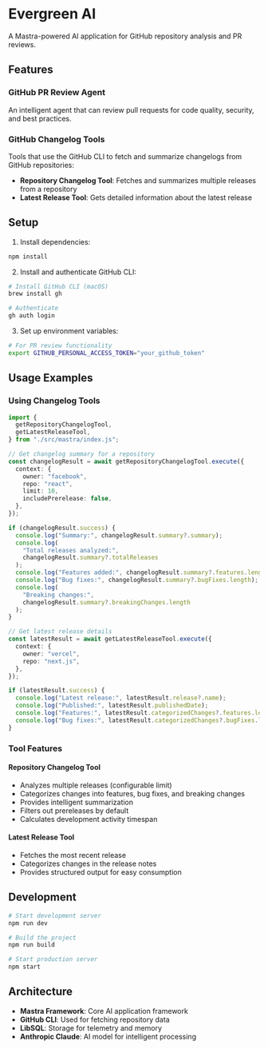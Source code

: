 # Evergreen AI

A Mastra-powered AI application for GitHub repository analysis and PR reviews.

## Features

### GitHub PR Review Agent

An intelligent agent that can review pull requests for code quality, security, and best practices.

### GitHub Changelog Tools

Tools that use the GitHub CLI to fetch and summarize changelogs from GitHub repositories:

- **Repository Changelog Tool**: Fetches and summarizes multiple releases from a repository
- **Latest Release Tool**: Gets detailed information about the latest release

## Setup

1. Install dependencies:

```bash
npm install
```

2. Install and authenticate GitHub CLI:

```bash
# Install GitHub CLI (macOS)
brew install gh

# Authenticate
gh auth login
```

3. Set up environment variables:

```bash
# For PR review functionality
export GITHUB_PERSONAL_ACCESS_TOKEN="your_github_token"
```

## Usage Examples

### Using Changelog Tools

```typescript
import {
  getRepositoryChangelogTool,
  getLatestReleaseTool,
} from "./src/mastra/index.js";

// Get changelog summary for a repository
const changelogResult = await getRepositoryChangelogTool.execute({
  context: {
    owner: "facebook",
    repo: "react",
    limit: 10,
    includePrerelease: false,
  },
});

if (changelogResult.success) {
  console.log("Summary:", changelogResult.summary?.summary);
  console.log(
    "Total releases analyzed:",
    changelogResult.summary?.totalReleases
  );
  console.log("Features added:", changelogResult.summary?.features.length);
  console.log("Bug fixes:", changelogResult.summary?.bugFixes.length);
  console.log(
    "Breaking changes:",
    changelogResult.summary?.breakingChanges.length
  );
}

// Get latest release details
const latestResult = await getLatestReleaseTool.execute({
  context: {
    owner: "vercel",
    repo: "next.js",
  },
});

if (latestResult.success) {
  console.log("Latest release:", latestResult.release?.name);
  console.log("Published:", latestResult.publishedDate);
  console.log("Features:", latestResult.categorizedChanges?.features.length);
  console.log("Bug fixes:", latestResult.categorizedChanges?.bugFixes.length);
}
```

### Tool Features

#### Repository Changelog Tool

- Analyzes multiple releases (configurable limit)
- Categorizes changes into features, bug fixes, and breaking changes
- Provides intelligent summarization
- Filters out prereleases by default
- Calculates development activity timespan

#### Latest Release Tool

- Fetches the most recent release
- Categorizes changes in the release notes
- Provides structured output for easy consumption

## Development

```bash
# Start development server
npm run dev

# Build the project
npm run build

# Start production server
npm start
```

## Architecture

- **Mastra Framework**: Core AI application framework
- **GitHub CLI**: Used for fetching repository data
- **LibSQL**: Storage for telemetry and memory
- **Anthropic Claude**: AI model for intelligent processing
